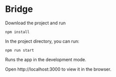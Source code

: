 # Bridge

Download the project and run

``npm install``

In the project directory, you can run:

``npm run start``

Runs the app in the development mode.

Open http://localhost:3000 to view it in the browser.
